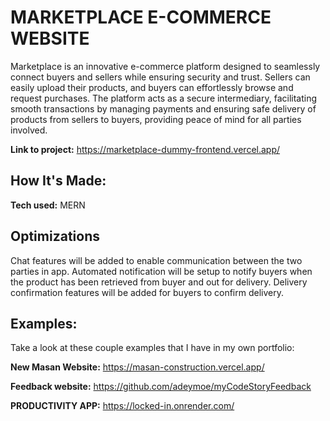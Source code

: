 # MARKETPLACE E-COMMERCE WEBSITE
Marketplace is an innovative e-commerce platform designed to seamlessly connect buyers and sellers while ensuring security and trust. Sellers can easily upload their products, and buyers can effortlessly browse and request purchases. The platform acts as a secure intermediary, facilitating smooth transactions by managing payments and ensuring safe delivery of products from sellers to buyers, providing peace of mind for all parties involved.

**Link to project:** https://marketplace-dummy-frontend.vercel.app/


## How It's Made:

**Tech used:** MERN


## Optimizations
Chat features will be added to enable communication between the two parties in app.
Automated notification will be setup to notify buyers when the product has been retrieved from buyer and out for delivery.
Delivery confirmation features will be added for buyers to confirm delivery.

## Examples:
Take a look at these couple examples that I have in my own portfolio:

**New Masan Website:** https://masan-construction.vercel.app/

**Feedback website:** https://github.com/adeymoe/myCodeStoryFeedback

**PRODUCTIVITY APP:** https://locked-in.onrender.com/



